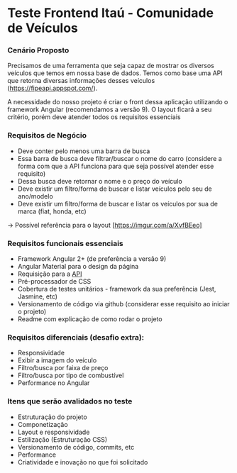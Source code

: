 # Teste Frontend Itaú - Comunidade de Veículos 


### Cenário Proposto
Precisamos de uma ferramenta que seja capaz de mostrar os diversos veículos que temos em nossa base de dados. Temos como base uma API que retorna diversas informações desses veículos (https://fipeapi.appspot.com/).

A necessidade do nosso projeto é criar o front dessa aplicação utilizando o framework Angular (recomendamos a versão 9). O layout ficará a seu critério, porém deve atender todos os requisitos essenciais

### Requisitos de Negócio
- Deve conter pelo menos uma barra de busca 
- Essa barra de busca deve filtrar/buscar o nome do carro (considere a forma com que a API funciona para que seja possível atender esse requisito)
- Dessa busca deve retornar o nome e o preço do veículo
- Deve existir um filtro/forma de buscar e listar veículos pelo seu de ano/modelo
- Deve existir um filtro/forma de buscar e listar os veículos por sua de marca (fiat, honda, etc)

-> Possível referência para o layout [https://imgur.com/a/XvfBEeo] 

### Requisitos funcionais essenciais
- Framework Angular 2+ (de preferência a versão 9)
- Angular Material para o design da página
- Requisição para a [API](https://fipeapi.appspot.com/) 
- Pré-processador de CSS
- Cobertura de testes unitários - framework da sua preferência (Jest, Jasmine, etc)
- Versionamento de código via github (considerar esse requisito ao iniciar o projeto)
- Readme com explicação de como rodar o projeto

### Requisitos diferenciais (desafio extra):
- Responsividade 
- Exibir a imagem do veículo
- Filtro/busca por faixa de preço
- Filtro/busca por tipo de combustível 
- Performance no Angular


### Itens que serão avalidados no teste
- Estruturação do projeto
- Componetização 
- Layout e responsividade 
- Estilização (Estruturação CSS)
- Versionamento de código, commits, etc
- Performance
- Criatividade e inovação no que foi solicitado

